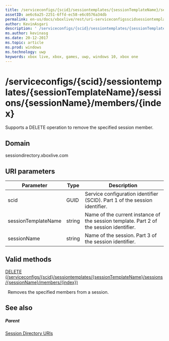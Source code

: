 ```yaml
---
title: /serviceconfigs/{scid}/sessiontemplates/{sessionTemplateName}/sessions/{sessionName}/members/{index}
assetID: ae6c6a25-2251-6ffd-ec58-e6c0576a34db
permalink: en-us/docs/xboxlive/rest/uri-serviceconfigsscidsessiontemplatessessiontemplatenamesessionnamemembersindex.html
author: KevinAsgari
description: ' /serviceconfigs/{scid}/sessiontemplates/{sessionTemplateName}/sessions/{sessionName}/members/{index}'
ms.author: kevinasg
ms.date: 20-12-2017
ms.topic: article
ms.prod: windows
ms.technology: uwp
keywords: xbox live, xbox, games, uwp, windows 10, xbox one
---
```



# /serviceconfigs/{scid}/sessiontemplates/{sessionTemplateName}/sessions/{sessionName}/members/{index}
Supports a DELETE operation to remove the specified session member. 
<a id="ID4EO"></a>

 
## Domain
sessiondirectory.xboxlive.com  
<a id="ID4ET"></a>

 
## URI parameters
 
| Parameter| Type| Description| 
| --- | --- | --- | 
| scid| GUID| Service configuration identifier (SCID). Part 1 of the session identifier.| 
| sessionTemplateName| string| Name of the current instance of the session template. Part 2 of the session identifier.| 
| sessionName| string| Name of the session. Part 3 of the session identifier.| 
  
<a id="ID4EDC"></a>

 
## Valid methods

[DELETE (/serviceconfigs/{scid}/sessiontemplates/{sessionTemplateName}/sessions/{sessionName}/members/{index})](uri-serviceconfigsscidsessiontemplatessessiontemplatenamesessionnamemembersindexdelete.md)

&nbsp;&nbsp;Removes the specified members from a session.
 
<a id="ID4ENC"></a>

 
## See also
 
<a id="ID4EPC"></a>

 
##### Parent 

[Session Directory URIs](atoc-reference-sessiondirectory.md)

   